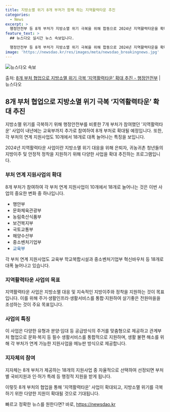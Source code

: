 ```yaml
---
title: 지방소멸 위기 8개 부처가 함께 하는 지역활력타운 추진
categories:
  - News
excerpt: >
  행정안전부 등 8개 부처가 지방소멸 위기 극복을 위해 합동으로 2024년 지역활력타운을 확대 추진한다. 지역…
feature_text: >
  ## 뉴스다오 실시간 뉴스 속보입니다.

  행정안전부 등 8개 부처가 지방소멸 위기 극복을 위해 합동으로 2024년 지역활력타운을 확대 추진한다. 지역…
image: 'https://newsdao.kr/res/images/meta/newsdao_breakingnews.jpg'
---
```


![뉴스다오 속보](https://newsdao.kr/res/images/meta/newsdao_breakingnews.jpg)

<p>출처: <a href="https://newsdao.kr/2879" rel="dofollow">8개 부처 협업으로 지방소멸 위기 극복 ‘지역활력타운’ 확대 추진 - 행정안전부</a> | 뉴스다오</p>

<h2 data-ke-size="size26">8개 부처 협업으로 지방소멸 위기 극복 ‘지역활력타운’ 확대 추진</h2>
지방소멸 위기를 극복하기 위해 행정안전부를 비롯한 7개 부처가 참여했던 '지역활력타운' 사업이 내년에는 교육부까지 추가로 참여하여 8개 부처로 확대될 예정입니다. 또한, 각 부처의 연계 지원사업도 10개에서 18개로 대폭 늘어나는 특징을 보입니다.

<p data-ke-size="size16">2024년 지역활력타운 사업이란 지방소멸 위기 대응을 위해 은퇴자, 귀농귀촌 청년들의 지방이주 및 안정적 정착을 지원하기 위해 다양한 사업을 확대 추진하는 프로그램입니다.</p>

<h3><b>부처 연계 지원사업의 확대</b></h3>
8개 부처가 참여하여 각 부처 연계 지원사업이 10개에서 18개로 늘어나는 것은 이번 사업의 중요한 변화 중 하나입니다.

<ul>
  <li>행안부</li>
  <li>문화체육관광부</li>
  <li>농림축산식품부</li>
  <li>보건복지부</li>
  <li>국토교통부</li>
  <li>해양수산부</li>
  <li>중소벤처기업부</li>
  <li><span style="color: #1a5490;">교육부</span></li>
</ul>

<p data-ke-size="size16">각 부처 연계 지원사업도 교육부 학교복합시설과 중소벤처기업부 혁신바우처 등 18개로 대폭 늘어나고 있습니다.</p>

<h3><b>지역활력타운 사업의 목표</b></h3>
지역활력타운 사업은 지방소멸 대응 및 지속적인 지방이주와 정착을 지원하는 것이 목표입니다. 이를 위해 주거·생활인프라·생활서비스를 통합·지원하여 살기좋은 전원마을을 조성하는 것이 주요 목표입니다.

<h3><b>사업의 특징</b></h3>
이 사업은 다양한 유형과 분양·임대 등 공급방식의 주거를 맞춤형으로 제공하고 관계부처 협업으로 문화·복지 등 필수 생활서비스를 통합적으로 지원하며, 생활 불편 해소를 위해 각 부처가 연계 가능한 지원사업을 메뉴판 방식으로 제공합니다.

<h3><b>지자체의 참여</b></h3>
지자체는 8개 부처가 제공하는 18개의 지원사업 중 자율적으로 선택하여 선정되면 부처별 국비지원과 인·허가 특례 등 행정적 지원을 받게 됩니다.

이렇듯 8개 부처의 협업을 통해 '지역활력타운' 사업이 확대되고, 지방소멸 위기를 극복하기 위한 다양한 지원이 확대될 것으로 기대됩니다. 

빠르고 정확한 뉴스를 원한다면? 바로, <a href="https://newsdao.kr" rel="dofollow">https://newsdao.kr</a>


    
